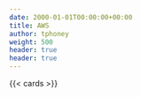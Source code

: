 ```yaml
---
date: 2000-01-01T00:00:00+00:00
title: AWS
author: tphoney
weight: 500
header: true
header: true
---
```


{{< cards >}}
